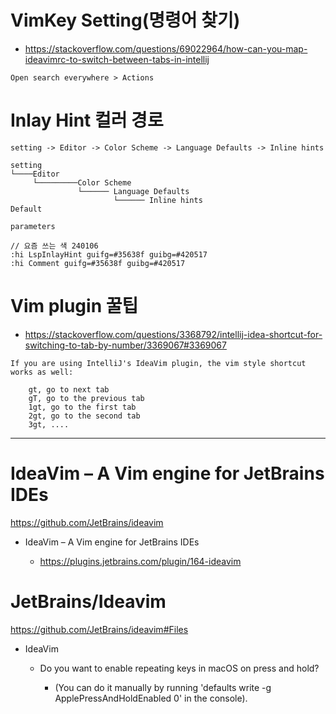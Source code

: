 # VimKey Setting(명령어 찾기)
- https://stackoverflow.com/questions/69022964/how-can-you-map-ideavimrc-to-switch-between-tabs-in-intellij

```
Open search everywhere > Actions

```


# Inlay Hint 컬러 경로


```
setting -> Editor -> Color Scheme -> Language Defaults -> Inline hints

setting
└────Editor
     └─────────Color Scheme
               └────── Language Defaults
                       └────── Inline hints
Default

parameters

// 요즘 쓰는 색 240106
:hi LspInlayHint guifg=#35638f guibg=#420517
:hi Comment guifg=#35638f guibg=#420517
```

# Vim plugin 꿀팁
- https://stackoverflow.com/questions/3368792/intellij-idea-shortcut-for-switching-to-tab-by-number/3369067#3369067

```
If you are using IntelliJ's IdeaVim plugin, the vim style shortcut works as well:

    gt, go to next tab
    gT, go to the previous tab
    1gt, go to the first tab
    2gt, go to the second tab
    3gt, ....
```



<hr />

# IdeaVim – A Vim engine for JetBrains IDEs

https://github.com/JetBrains/ideavim

- IdeaVim – A Vim engine for JetBrains IDEs

  - https://plugins.jetbrains.com/plugin/164-ideavim


# JetBrains/Ideavim

https://github.com/JetBrains/ideavim#Files

- IdeaVim
  - Do you want to enable repeating keys in macOS on press and hold?

    - (You can do it manually by running 'defaults write -g ApplePressAndHoldEnabled 0' in the console).
